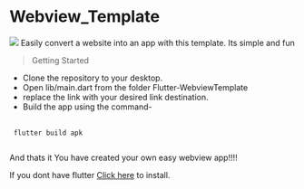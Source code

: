 # Webview_Template

<img src="https://venturebeat.com/wp-content/uploads/2018/02/google-flutter-logo.png?fit=1600%2C800&strip=all">
Easily convert a website into an app with this template.
Its simple and fun

> Getting Started

* Clone the repository to your desktop.
* Open lib/main.dart from the folder Flutter-WebviewTemplate
* replace the link with your desired link destination.
* Build the app using the command- <br> <br> 
```  
 flutter build apk 
 
```
And thats it You have created your own easy webview app!!!!


If you dont have flutter [Click here](https://flutter.dev/) to install.
